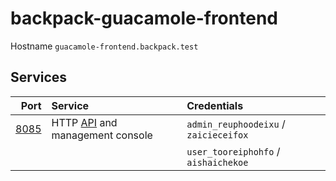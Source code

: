 # backpack-guacamole-frontend

Hostname `guacamole-frontend.backpack.test`

## Services

| Port | Service | Credentials
| ---: | :------ | :----------
| [8085](http://guacamole-frontend.backpack.test:8085) | HTTP [API](https://github.com/ridvanaltun/guacamole-rest-api-documentation) and management console | `admin_reuphoodeixu` / `zaicieceifox`
| | | `user_tooreiphohfo` / `aishaichekoe`
